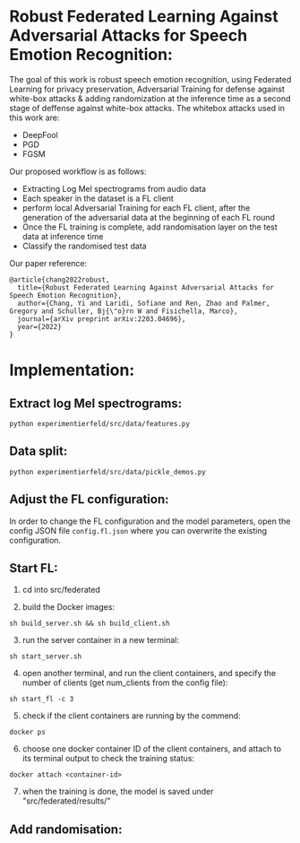 # Robust Federated Learning Against Adversarial Attacks for Speech Emotion Recognition:
The goal of this work is robust speech emotion recognition, using Federated Learning for privacy preservation, Adversarial Training for defense against white-box attacks & adding randomization at the inference time as a second stage of deffense against white-box attacks. The whitebox attacks used in this work are: 
- DeepFool 
- PGD
- FGSM

 Our proposed workflow is as follows: 
- Extracting Log Mel spectrograms from audio data
- Each speaker in the dataset is a FL client
- perform local Adversarial Training for each FL client, after the generation of the adversarial data at the beginning of each FL round
- Once the FL training is complete, add randomisation layer on the test data at inference time
- Classify the randomised test data


Our paper reference: 
```
@article{chang2022robust,
  title={Robust Federated Learning Against Adversarial Attacks for Speech Emotion Recognition},
  author={Chang, Yi and Laridi, Sofiane and Ren, Zhao and Palmer, Gregory and Schuller, Bj{\"o}rn W and Fisichella, Marco},
  journal={arXiv preprint arXiv:2203.04696},
  year={2022}
}
```

# Implementation:

## Extract log Mel spectrograms:
```
python experimentierfeld/src/data/features.py
```
## Data split:
```
python experimentierfeld/src/data/pickle_demos.py
```

## Adjust the FL configuration:
In order to change the FL configuration and the model parameters, open the config JSON file ```config.fl.json``` where you can overwrite the existing configuration.  


## Start FL:

1. cd into src/federated

2. build the Docker images:
```
sh build_server.sh && sh build_client.sh
```
3. run the server container in a new terminal:
```
sh start_server.sh
```
4. open another terminal, and run the client containers, and specify the number of clients (get num_clients from the config file):
```
sh start_fl -c 3
```

5. check if the client containers are running by the commend:
```
docker ps
```

6. choose one docker container ID of the client containers, and attach to its terminal output to check the training status:
```
docker attach <container-id>
```

7. when the training is done, the model is saved under "src/federated/results/"


## Add randomisation:

